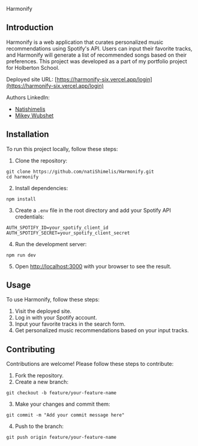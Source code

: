 Harmonify
## Introduction
Harmonify is a web application that curates personalized music recommendations using Spotify's API. Users can input their favorite tracks, and Harmonify will generate a list of recommended songs based on their preferences. This project was developed as a part of my portfolio project for Holberton School.

Deployed site URL: [https://harmonify-six.vercel.app/login](https://harmonify-six.vercel.app/login)

Authors LinkedIn: 
- [Natishimelis](https://www.linkedin.com/in/natishimelis)
- [Mikey Wubshet](https://www.linkedin.com/in/mikey-wubshet)

## Installation
To run this project locally, follow these steps:

1. Clone the repository:
```
git clone https://github.com/natiShimelis/Harmonify.git
cd harmonify
```

2. Install dependencies:
```
npm install
```

3. Create a `.env` file in the root directory and add your Spotify API credentials:
```
AUTH_SPOTIFY_ID=your_spotify_client_id
AUTH_SPOTIFY_SECRET=your_spotify_client_secret
```

4. Run the development server:
```
npm run dev
```

5. Open [http://localhost:3000](http://localhost:3000) with your browser to see the result.

## Usage
To use Harmonify, follow these steps:

1. Visit the deployed site.
2. Log in with your Spotify account.
3. Input your favorite tracks in the search form.
4. Get personalized music recommendations based on your input tracks.

## Contributing
Contributions are welcome! Please follow these steps to contribute:

1. Fork the repository.
2. Create a new branch:
```
git checkout -b feature/your-feature-name
```
3. Make your changes and commit them:
```
git commit -m "Add your commit message here"
```
4. Push to the branch:
```
git push origin feature/your-feature-name
```